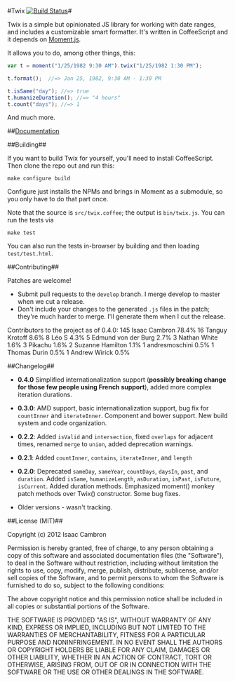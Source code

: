#Twix [![Build Status](https://secure.travis-ci.org/icambron/twix.js.png?branch=develop)](http://travis-ci.org/icambron/twix.js)#

Twix is a simple but opinionated JS library for working with date ranges, and includes a customizable smart formatter. It's written in CoffeeScript and it depends on [Moment.js](http://momentjs.com/).

It allows you to do, among other things, this:

```js
var t = moment("1/25/1982 9:30 AM").twix("1/25/1982 1:30 PM");

t.format();  //=> Jan 25, 1982, 9:30 AM - 1:30 PM

t.isSame("day"); //=> true
t.humanizeDuration(); //=> "4 hours"
t.count("days"); //=> 1
```

And much more.

##[Documentation](http://icambron.github.io/twix.js/)

##Building##

If you want to build Twix for yourself, you'll need to install CoffeeScript. Then clone the repo out and run this:

    make configure build

Configure just installs the NPMs and brings in Moment as a submodule, so you only have to do that part once.

Note that the source is `src/twix.coffee`; the output is `bin/twix.js`. You can run the tests via

    make test

You can also run the tests in-browser by building and then loading `test/test.html`.

##Contributing##

Patches are welcome!

 * Submit pull requests to the `develop` branch. I merge develop to master when we cut a release.
 * Don't include your changes to the generated `.js` files in the patch; they're much harder to merge. I'll generate them when I cut the release.

Contributors to the project as of 0.4.0:
    145	Isaac Cambron           78.4%
     16	Tanguy Krotoff          8.6%
      8	Léo S                  4.3%
      5	Edmund von der Burg     2.7%
      3	Nathan White            1.6%
      3	Pikachu                 1.6%
      2	Suzanne Hamilton        1.1%
      1	andresmoschini          0.5%
      1	Thomas Durin            0.5%
      1	Andrew Wirick           0.5%

##Changelog##

 * **0.4.0**  Simplified internationalization support (**possibly breaking change for those few people using French support**), added more complex iteration durations.

 * **0.3.0**: AMD support, basic internationalization support, bug fix for `countInner` and `iterateInner`. Component and bower support. New build system and code organization.

 * **0.2.2**: Added `isValid` and `intersection`, fixed `overlaps` for adjacent times, renamed `merge` to `union`, added deprecation warnings.

 * **0.2.1**: Added `countInner`, `contains`, `iterateInner`, and `length`

 * **0.2.0**: Deprecated `sameDay`, `sameYear`, `countDays`, `daysIn`, `past`, and `duration`. Added `isSame`, `humanizeLength`, `asDuration`, `isPast`, `isFuture`, `isCurrent`. Added duration methods. Emphasized moment() monkey patch methods over Twix() constructor. Some bug fixes.

 * Older versions - wasn't tracking.

##License (MIT)##

Copyright (c) 2012 Isaac Cambron

Permission is hereby granted, free of charge, to any person obtaining a copy of this software and associated documentation files (the "Software"), to deal in the Software without restriction, including without limitation the rights to use, copy, modify, merge, publish, distribute, sublicense, and/or sell copies of the Software, and to permit persons to whom the Software is furnished to do so, subject to the following conditions:

The above copyright notice and this permission notice shall be included in all copies or substantial portions of the Software.

THE SOFTWARE IS PROVIDED "AS IS", WITHOUT WARRANTY OF ANY KIND, EXPRESS OR IMPLIED, INCLUDING BUT NOT LIMITED TO THE WARRANTIES OF MERCHANTABILITY, FITNESS FOR A PARTICULAR PURPOSE AND NONINFRINGEMENT. IN NO EVENT SHALL THE AUTHORS OR COPYRIGHT HOLDERS BE LIABLE FOR ANY CLAIM, DAMAGES OR OTHER LIABILITY, WHETHER IN AN ACTION OF CONTRACT, TORT OR OTHERWISE, ARISING FROM, OUT OF OR IN CONNECTION WITH THE SOFTWARE OR THE USE OR OTHER DEALINGS IN THE SOFTWARE.
